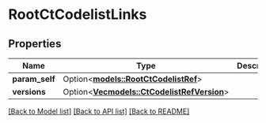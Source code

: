 # RootCtCodelistLinks

## Properties

Name | Type | Description | Notes
------------ | ------------- | ------------- | -------------
**param_self** | Option<[**models::RootCtCodelistRef**](RootCtCodelistRef.md)> |  | [optional]
**versions** | Option<[**Vec<models::CtCodelistRefVersion>**](CtCodelistRefVersion.md)> |  | [optional]

[[Back to Model list]](../README.md#documentation-for-models) [[Back to API list]](../README.md#documentation-for-api-endpoints) [[Back to README]](../README.md)


